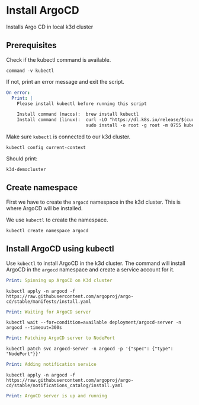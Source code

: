 # Install ArgoCD

Installs Argo CD in local k3d cluster

## Prerequisites

Check if the kubectl command is available.

```shell show_output=false
command -v kubectl
```

If not, print an error message and exit the script.

```yaml instacli
On error:
  Print: |
    Please install kubectl before running this script

    Install command (macos):  brew install kubectl
    Install command (linux):  curl -LO "https://dl.k8s.io/release/$(curl -L -s https://dl.k8s.io/release/stable.txt)/bin/linux/amd64/kubectl"
                              sudo install -o root -g root -m 0755 kubectl /usr/local/bin/kubectl
```

Make sure `kubectl` is connected to our k3d cluster.

```shell
kubectl config current-context
```

Should print:

```output
k3d-democluster
```

## Create namespace

First we have to create the `argocd` namespace in the k3d cluster. This is where ArgoCD will be installed.

We use `kubectl` to create the namespace.

```shell
kubectl create namespace argocd
```

## Install ArgoCD using kubectl

Use `kubectl` to install ArgoCD in the k3d cluster. The command will install ArgoCD in the `argocd` namespace and create a service account for it.

```yaml instacli
Print: Spinning up ArgoCD on K3d cluster
```

```shell show_output=false show_command=true
kubectl apply -n argocd -f https://raw.githubusercontent.com/argoproj/argo-cd/stable/manifests/install.yaml
```

```yaml instacli
Print: Waiting for ArgoCD server
```

```shell show_output=false
kubectl wait --for=condition=available deployment/argocd-server -n argocd --timeout=300s
```

```yaml instacli
Print: Patching ArgoCD server to NodePort
```

```shell show_output=false
kubectl patch svc argocd-server -n argocd -p '{"spec": {"type": "NodePort"}}'
```

```yaml instacli
Print: Adding notification service
```

```shell show_output=false
kubectl apply -n argocd -f https://raw.githubusercontent.com/argoproj/argo-cd/stable/notifications_catalog/install.yaml
```

```yaml instacli
Print: ArgoCD server is up and running
```
